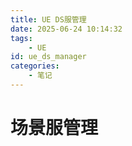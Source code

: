 ```yaml
---
title: UE DS服管理
date: 2025-06-24 10:14:32
tags: 
	- UE
id: ue_ds_manager
categories:
	- 笔记
---
```


# 场景服管理
